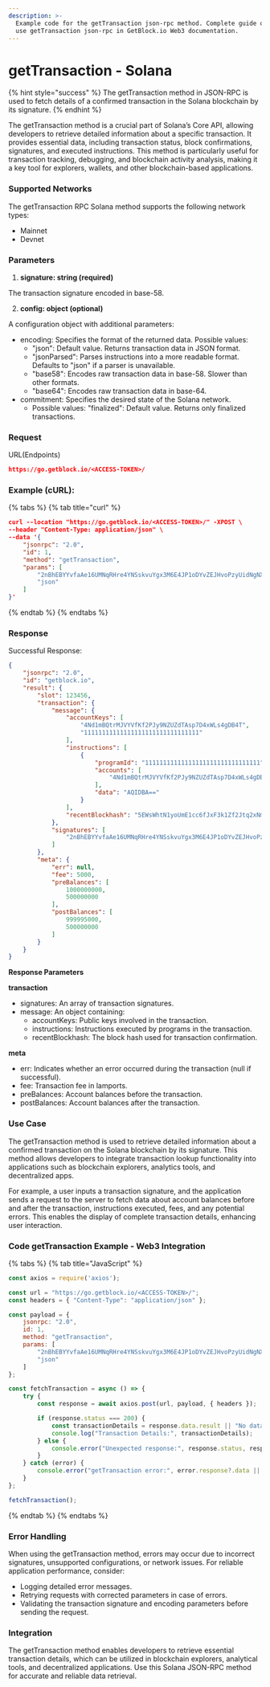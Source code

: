 ```yaml
---
description: >-
  Example code for the getTransaction json-rpc method. Сomplete guide on how to
  use getTransaction json-rpc in GetBlock.io Web3 documentation.
---
```


# getTransaction - Solana

{% hint style="success" %}
The getTransaction method in JSON-RPC is used to fetch details of a confirmed transaction in the Solana blockchain by its signature.
{% endhint %}

The getTransaction method is a crucial part of Solana’s Core API, allowing developers to retrieve detailed information about a specific transaction. It provides essential data, including transaction status, block confirmations, signatures, and executed instructions. This method is particularly useful for transaction tracking, debugging, and blockchain activity analysis, making it a key tool for explorers, wallets, and other blockchain-based applications.

### **Supported Networks**

The getTransaction RPC Solana method supports the following network types:

* Mainnet
* Devnet

### Parameters

1. **signature: string (required)**

The transaction signature encoded in base-58.

2. **config: object (optional)**

A configuration object with additional parameters:

* encoding: Specifies the format of the returned data. Possible values:
  * "json": Default value. Returns transaction data in JSON format.
  * "jsonParsed": Parses instructions into a more readable format. Defaults to "json" if a parser is unavailable.
  * "base58": Encodes raw transaction data in base-58. Slower than other formats.
  * "base64": Encodes raw transaction data in base-64.
* commitment: Specifies the desired state of the Solana network.&#x20;
  * Possible values: "finalized": Default value. Returns only finalized transactions.

### Request

URL(Endpoints)

```json
https://go.getblock.io/<ACCESS-TOKEN>/
```

### Example (cURL):

{% tabs %}
{% tab title="curl" %}
```json
curl --location "https://go.getblock.io/<ACCESS-TOKEN>/" -XPOST \
--header "Content-Type: application/json" \
--data '{
    "jsonrpc": "2.0",
    "id": 1,
    "method": "getTransaction",
    "params": [
        "2nBhEBYYvfaAe16UMNqRHre4YNSskvuYgx3M6E4JP1oDYvZEJHvoPzyUidNgNX5r9sTyN1J9UxtbCXy2rqYcuyuv",
        "json"
    ]
}'
```
{% endtab %}
{% endtabs %}

### Response

Successful Response:

```json
{
    "jsonrpc": "2.0",
    "id": "getblock.io",
    "result": {
        "slot": 123456,
        "transaction": {
            "message": {
                "accountKeys": [
                    "4Nd1mBQtrMJVYVfKf2PJy9NZUZdTAsp7D4xWLs4gDB4T",
                    "11111111111111111111111111111111"
                ],
                "instructions": [
                    {
                        "programId": "11111111111111111111111111111111",
                        "accounts": [
                            "4Nd1mBQtrMJVYVfKf2PJy9NZUZdTAsp7D4xWLs4gDB4T"
                        ],
                        "data": "AQIDBA=="
                    }
                ],
                "recentBlockhash": "5EWsWhtN1yoUmE1cc6fJxF3k1Zf2Jtq2xNmRpZy1H8FA"
            },
            "signatures": [
                "2nBhEBYYvfaAe16UMNqRHre4YNSskvuYgx3M6E4JP1oDYvZEJHvoPzyUidNgNX5r9sTyN1J9UxtbCXy2rqYcuyuv"
            ]
        },
        "meta": {
            "err": null,
            "fee": 5000,
            "preBalances": [
                1000000000,
                500000000
            ],
            "postBalances": [
                999995000,
                500000000
            ]
        }
    }
}

```

**Response Parameters**

**transaction**

* signatures: An array of transaction signatures.
* message: An object containing:
  * accountKeys: Public keys involved in the transaction.
  * instructions: Instructions executed by programs in the transaction.
  * recentBlockhash: The block hash used for transaction confirmation.

**meta**

* err: Indicates whether an error occurred during the transaction (null if successful).
* fee: Transaction fee in lamports.
* preBalances: Account balances before the transaction.
* postBalances: Account balances after the transaction.

### Use Case

The getTransaction method is used to retrieve detailed information about a confirmed transaction on the Solana blockchain by its signature. This method allows developers to integrate transaction lookup functionality into applications such as blockchain explorers, analytics tools, and decentralized apps.&#x20;

For example, a user inputs a transaction signature, and the application sends a request to the server to fetch data about account balances before and after the transaction, instructions executed, fees, and any potential errors. This enables the display of complete transaction details, enhancing user interaction.

### Code getTransaction Example - Web3 Integration

{% tabs %}
{% tab title="JavaScript" %}
```javascript
const axios = require('axios');

const url = "https://go.getblock.io/<ACCESS-TOKEN>/";
const headers = { "Content-Type": "application/json" };

const payload = {
    jsonrpc: "2.0",
    id: 1,
    method: "getTransaction",
    params: [
        "2nBhEBYYvfaAe16UMNqRHre4YNSskvuYgx3M6E4JP1oDYvZEJHvoPzyUidNgNX5r9sTyN1J9UxtbCXy2rqYcuyuv",
        "json"
    ]
};

const fetchTransaction = async () => {
    try {
        const response = await axios.post(url, payload, { headers });

        if (response.status === 200) {
            const transactionDetails = response.data.result || "No data available";
            console.log("Transaction Details:", transactionDetails);
        } else {
            console.error("Unexpected response:", response.status, response.statusText);
        }
    } catch (error) {
        console.error("getTransaction error:", error.response?.data || error.message);
    }
};

fetchTransaction();
```
{% endtab %}
{% endtabs %}

### Error Handling

When using the getTransaction method, errors may occur due to incorrect signatures, unsupported configurations, or network issues. For reliable application performance, consider:

* Logging detailed error messages.
* Retrying requests with corrected parameters in case of errors.
* Validating the transaction signature and encoding parameters before sending the request.

### Integration

The getTransaction method enables developers to retrieve essential transaction details, which can be utilized in blockchain explorers, analytical tools, and decentralized applications. Use this Solana JSON-RPC method for accurate and reliable data retrieval.
